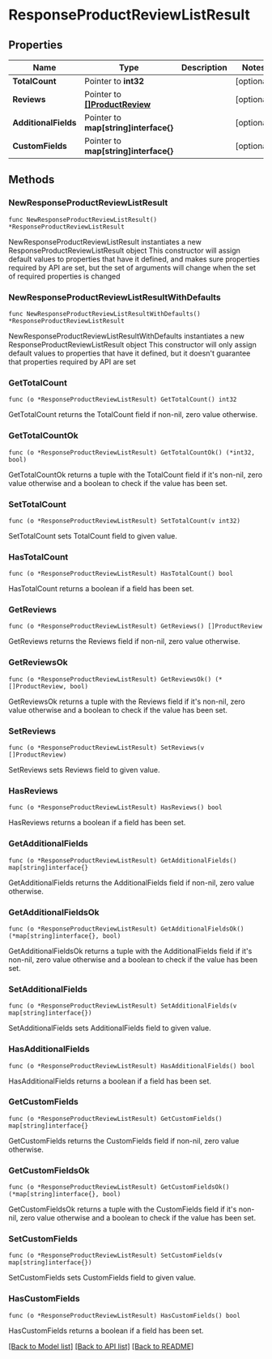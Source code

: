 # ResponseProductReviewListResult

## Properties

Name | Type | Description | Notes
------------ | ------------- | ------------- | -------------
**TotalCount** | Pointer to **int32** |  | [optional] 
**Reviews** | Pointer to [**[]ProductReview**](ProductReview.md) |  | [optional] 
**AdditionalFields** | Pointer to **map[string]interface{}** |  | [optional] 
**CustomFields** | Pointer to **map[string]interface{}** |  | [optional] 

## Methods

### NewResponseProductReviewListResult

`func NewResponseProductReviewListResult() *ResponseProductReviewListResult`

NewResponseProductReviewListResult instantiates a new ResponseProductReviewListResult object
This constructor will assign default values to properties that have it defined,
and makes sure properties required by API are set, but the set of arguments
will change when the set of required properties is changed

### NewResponseProductReviewListResultWithDefaults

`func NewResponseProductReviewListResultWithDefaults() *ResponseProductReviewListResult`

NewResponseProductReviewListResultWithDefaults instantiates a new ResponseProductReviewListResult object
This constructor will only assign default values to properties that have it defined,
but it doesn't guarantee that properties required by API are set

### GetTotalCount

`func (o *ResponseProductReviewListResult) GetTotalCount() int32`

GetTotalCount returns the TotalCount field if non-nil, zero value otherwise.

### GetTotalCountOk

`func (o *ResponseProductReviewListResult) GetTotalCountOk() (*int32, bool)`

GetTotalCountOk returns a tuple with the TotalCount field if it's non-nil, zero value otherwise
and a boolean to check if the value has been set.

### SetTotalCount

`func (o *ResponseProductReviewListResult) SetTotalCount(v int32)`

SetTotalCount sets TotalCount field to given value.

### HasTotalCount

`func (o *ResponseProductReviewListResult) HasTotalCount() bool`

HasTotalCount returns a boolean if a field has been set.

### GetReviews

`func (o *ResponseProductReviewListResult) GetReviews() []ProductReview`

GetReviews returns the Reviews field if non-nil, zero value otherwise.

### GetReviewsOk

`func (o *ResponseProductReviewListResult) GetReviewsOk() (*[]ProductReview, bool)`

GetReviewsOk returns a tuple with the Reviews field if it's non-nil, zero value otherwise
and a boolean to check if the value has been set.

### SetReviews

`func (o *ResponseProductReviewListResult) SetReviews(v []ProductReview)`

SetReviews sets Reviews field to given value.

### HasReviews

`func (o *ResponseProductReviewListResult) HasReviews() bool`

HasReviews returns a boolean if a field has been set.

### GetAdditionalFields

`func (o *ResponseProductReviewListResult) GetAdditionalFields() map[string]interface{}`

GetAdditionalFields returns the AdditionalFields field if non-nil, zero value otherwise.

### GetAdditionalFieldsOk

`func (o *ResponseProductReviewListResult) GetAdditionalFieldsOk() (*map[string]interface{}, bool)`

GetAdditionalFieldsOk returns a tuple with the AdditionalFields field if it's non-nil, zero value otherwise
and a boolean to check if the value has been set.

### SetAdditionalFields

`func (o *ResponseProductReviewListResult) SetAdditionalFields(v map[string]interface{})`

SetAdditionalFields sets AdditionalFields field to given value.

### HasAdditionalFields

`func (o *ResponseProductReviewListResult) HasAdditionalFields() bool`

HasAdditionalFields returns a boolean if a field has been set.

### GetCustomFields

`func (o *ResponseProductReviewListResult) GetCustomFields() map[string]interface{}`

GetCustomFields returns the CustomFields field if non-nil, zero value otherwise.

### GetCustomFieldsOk

`func (o *ResponseProductReviewListResult) GetCustomFieldsOk() (*map[string]interface{}, bool)`

GetCustomFieldsOk returns a tuple with the CustomFields field if it's non-nil, zero value otherwise
and a boolean to check if the value has been set.

### SetCustomFields

`func (o *ResponseProductReviewListResult) SetCustomFields(v map[string]interface{})`

SetCustomFields sets CustomFields field to given value.

### HasCustomFields

`func (o *ResponseProductReviewListResult) HasCustomFields() bool`

HasCustomFields returns a boolean if a field has been set.


[[Back to Model list]](../README.md#documentation-for-models) [[Back to API list]](../README.md#documentation-for-api-endpoints) [[Back to README]](../README.md)


